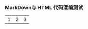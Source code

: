 ### MarkDown与 HTML 代码混编测试

<table>
<tr><td>1</td><td>2</td><td>3</td></tr>
</table>
<script type="text/javascript" src="highChartsLibrary.js"></script>

<!DOCTYPE html>
<html style="height: 100%">
<head>
<meta charset="utf-8">
</head>
<body style="height: 100%; margin: 0">
<div id="container" style="height: 100%"></div>
<script type="text/javascript" src="http://echarts.baidu.com/gallery/vendors/echarts/echarts-all-3.js"></script>
<script type="text/javascript" src="http://echarts.baidu.com/gallery/vendors/echarts-stat/ecStat.min.js"></script>
<script type="text/javascript" src="http://echarts.baidu.com/gallery/vendors/echarts/extension/dataTool.min.js"></script>
<script type="text/javascript" src="http://echarts.baidu.com/gallery/vendors/echarts/map/js/china.js"></script>
<script type="text/javascript" src="http://echarts.baidu.com/gallery/vendors/echarts/map/js/world.js"></script>
<script type="text/javascript" src="http://api.map.baidu.com/api?v=2.0&ak=ZUONbpqGBsYGXNIYHicvbAbM"></script>
<script type="text/javascript" src="http://echarts.baidu.com/gallery/vendors/echarts/extension/bmap.min.js"></script>
<script type="text/javascript">
var dom = document.getElementById("container");
var myChart = echarts.init(dom);
var app = {};
option = null;
var geoCoordMap = {
'上海': [121.4648,31.2891],
'东莞': [113.8953,22.901],
'东营': [118.7073,37.5513],
'中山': [113.4229,22.478],
'临汾': [111.4783,36.1615],
'临沂': [118.3118,35.2936],
'丹东': [124.541,40.4242],
'丽水': [119.5642,28.1854],
'乌鲁木齐': [87.9236,43.5883],
'佛山': [112.8955,23.1097],
'保定': [115.0488,39.0948],
'兰州': [103.5901,36.3043],
'包头': [110.3467,41.4899],
'北京': [116.4551,40.2539],
'北海': [109.314,21.6211],
'南京': [118.8062,31.9208],
'南宁': [108.479,23.1152],
'南昌': [116.0046,28.6633],
'南通': [121.1023,32.1625],
'厦门': [118.1689,24.6478],
'台州': [121.1353,28.6688],
'合肥': [117.29,32.0581],
'呼和浩特': [111.4124,40.4901],
'咸阳': [108.4131,34.8706],
'哈尔滨': [127.9688,45.368],
'唐山': [118.4766,39.6826],
'嘉兴': [120.9155,30.6354],
'大同': [113.7854,39.8035],
'大连': [122.2229,39.4409],
'天津': [117.4219,39.4189],
'太原': [112.3352,37.9413],
'威海': [121.9482,37.1393],
'宁波': [121.5967,29.6466],
'宝鸡': [107.1826,34.3433],
'宿迁': [118.5535,33.7775],
'常州': [119.4543,31.5582],
'广州': [113.5107,23.2196],
'廊坊': [116.521,39.0509],
'延安': [109.1052,36.4252],
'张家口': [115.1477,40.8527],
'徐州': [117.5208,34.3268],
'德州': [116.6858,37.2107],
'惠州': [114.6204,23.1647],
'成都': [103.9526,30.7617],
'扬州': [119.4653,32.8162],
'承德': [117.5757,41.4075],
'拉萨': [91.1865,30.1465],
'无锡': [120.3442,31.5527],
'日照': [119.2786,35.5023],
'昆明': [102.9199,25.4663],
'杭州': [119.5313,29.8773],
'枣庄': [117.323,34.8926],
'柳州': [109.3799,24.9774],
'株洲': [113.5327,27.0319],
'武汉': [114.3896,30.6628],
'汕头': [117.1692,23.3405],
'江门': [112.6318,22.1484],
'沈阳': [123.1238,42.1216],
'沧州': [116.8286,38.2104],
'河源': [114.917,23.9722],
'泉州': [118.3228,25.1147],
'泰安': [117.0264,36.0516],
'泰州': [120.0586,32.5525],
'济南': [117.1582,36.8701],
'济宁': [116.8286,35.3375],
'海口': [110.3893,19.8516],
'淄博': [118.0371,36.6064],
'淮安': [118.927,33.4039],
'深圳': [114.5435,22.5439],
'清远': [112.9175,24.3292],
'温州': [120.498,27.8119],
'渭南': [109.7864,35.0299],
'湖州': [119.8608,30.7782],
'湘潭': [112.5439,27.7075],
'滨州': [117.8174,37.4963],
'潍坊': [119.0918,36.524],
'烟台': [120.7397,37.5128],
'玉溪': [101.9312,23.8898],
'珠海': [113.7305,22.1155],
'盐城': [120.2234,33.5577],
'盘锦': [121.9482,41.0449],
'石家庄': [114.4995,38.1006],
'福州': [119.4543,25.9222],
'秦皇岛': [119.2126,40.0232],
'绍兴': [120.564,29.7565],
'聊城': [115.9167,36.4032],
'肇庆': [112.1265,23.5822],
'舟山': [122.2559,30.2234],
'苏州': [120.6519,31.3989],
'莱芜': [117.6526,36.2714],
'菏泽': [115.6201,35.2057],
'营口': [122.4316,40.4297],
'葫芦岛': [120.1575,40.578],
'衡水': [115.8838,37.7161],
'衢州': [118.6853,28.8666],
'西宁': [101.4038,36.8207],
'西安': [109.1162,34.2004],
'贵阳': [106.6992,26.7682],
'连云港': [119.1248,34.552],
'邢台': [114.8071,37.2821],
'邯郸': [114.4775,36.535],
'郑州': [113.4668,34.6234],
'鄂尔多斯': [108.9734,39.2487],
'重庆': [107.7539,30.1904],
'金华': [120.0037,29.1028],
'铜川': [109.0393,35.1947],
'银川': [106.3586,38.1775],
'镇江': [119.4763,31.9702],
'长春': [125.8154,44.2584],
'长沙': [113.0823,28.2568],
'长治': [112.8625,36.4746],
'阳泉': [113.4778,38.0951],
'青岛': [120.4651,36.3373],
'韶关': [113.7964,24.7028]
};

var BJData = [
[{name:'北京'}, {name:'上海',value:95}],
[{name:'北京'}, {name:'广州',value:90}],
[{name:'北京'}, {name:'大连',value:80}],
[{name:'北京'}, {name:'南宁',value:70}],
[{name:'北京'}, {name:'南昌',value:60}],
[{name:'北京'}, {name:'拉萨',value:50}],
[{name:'北京'}, {name:'长春',value:40}],
[{name:'北京'}, {name:'包头',value:30}],
[{name:'北京'}, {name:'重庆',value:20}],
[{name:'北京'}, {name:'常州',value:10}]
];

var SHData = [
[{name:'上海'},{name:'包头',value:95}],
[{name:'上海'},{name:'昆明',value:90}],
[{name:'上海'},{name:'广州',value:80}],
[{name:'上海'},{name:'郑州',value:70}],
[{name:'上海'},{name:'长春',value:60}],
[{name:'上海'},{name:'重庆',value:50}],
[{name:'上海'},{name:'长沙',value:40}],
[{name:'上海'},{name:'北京',value:30}],
[{name:'上海'},{name:'丹东',value:20}],
[{name:'上海'},{name:'大连',value:10}]
];

var GZData = [
[{name:'广州'},{name:'福州',value:95}],
[{name:'广州'},{name:'太原',value:90}],
[{name:'广州'},{name:'长春',value:80}],
[{name:'广州'},{name:'重庆',value:70}],
[{name:'广州'},{name:'西安',value:60}],
[{name:'广州'},{name:'成都',value:50}],
[{name:'广州'},{name:'常州',value:40}],
[{name:'广州'},{name:'北京',value:30}],
[{name:'广州'},{name:'北海',value:20}],
[{name:'广州'},{name:'海口',value:10}]
];

var planePath = 'path://M1705.06,1318.313v-89.254l-319.9-221.799l0.073-208.063c0.521-84.662-26.629-121.796-63.961-121.491c-37.332-0.305-64.482,36.829-63.961,121.491l0.073,208.063l-319.9,221.799v89.254l330.343-157.288l12.238,241.308l-134.449,92.931l0.531,42.034l175.125-42.917l175.125,42.917l0.531-42.034l-134.449-92.931l12.238-241.308L1705.06,1318.313z';

var convertData = function (data) {
var res = [];
for (var i = 0; i < data.length; i++) {
var dataItem = data[i];
var fromCoord = geoCoordMap[dataItem[0].name];
var toCoord = geoCoordMap[dataItem[1].name];
if (fromCoord && toCoord) {
res.push({
fromName: dataItem[0].name,
toName: dataItem[1].name,
coords: [fromCoord, toCoord]
});
}
}
return res;
};

var color = ['#a6c84c', '#ffa022', '#46bee9'];
var series = [];
[['北京', BJData], ['上海', SHData], ['广州', GZData]].forEach(function (item, i) {
series.push({
name: item[0] + ' Top10',
type: 'lines',
zlevel: 1,
effect: {
show: true,
period: 6,
trailLength: 0.7,
color: '#fff',
symbolSize: 3
},
lineStyle: {
normal: {
color: color[i],
width: 0,
curveness: 0.2
}
},
data: convertData(item[1])
},
{
name: item[0] + ' Top10',
type: 'lines',
zlevel: 2,
symbol: ['none', 'arrow'],
symbolSize: 10,
effect: {
show: true,
period: 6,
trailLength: 0,
symbol: planePath,
symbolSize: 15
},
lineStyle: {
normal: {
color: color[i],
width: 1,
opacity: 0.6,
curveness: 0.2
}
},
data: convertData(item[1])
},
{
name: item[0] + ' Top10',
type: 'effectScatter',
coordinateSystem: 'geo',
zlevel: 2,
rippleEffect: {
brushType: 'stroke'
},
label: {
normal: {
show: true,
position: 'right',
formatter: '{b}'
}
},
symbolSize: function (val) {
return val[2] / 8;
},
itemStyle: {
normal: {
color: color[i]
}
},
data: item[1].map(function (dataItem) {
return {
name: dataItem[1].name,
value: geoCoordMap[dataItem[1].name].concat([dataItem[1].value])
};
})
});
});

option = {
backgroundColor: '#404a59',
title : {
text: '模拟迁徙',
subtext: '数据纯属虚构',
left: 'center',
textStyle : {
color: '#fff'
}
},
tooltip : {
trigger: 'item'
},
legend: {
orient: 'vertical',
top: 'bottom',
left: 'right',
data:['北京 Top10', '上海 Top10', '广州 Top10'],
textStyle: {
color: '#fff'
},
selectedMode: 'single'
},
geo: {
map: 'china',
label: {
emphasis: {
show: false
}
},
roam: true,
itemStyle: {
normal: {
areaColor: '#323c48',
borderColor: '#404a59'
},
emphasis: {
areaColor: '#2a333d'
}
}
},
series: series
};;
if (option && typeof option === "object") {
myChart.setOption(option, true);
}
</script>
</body>
</html>
